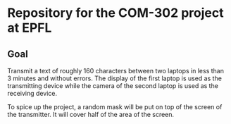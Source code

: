 # Repository for the COM-302 project at EPFL

## Goal

Transmit a text of roughly 160 characters between two laptops in less than 3 minutes and without errors. The display of the first laptop is used as the transmitting device while the camera of the second laptop is used as the receiving device.

To spice up the project, a random mask will be put on top of the screen of the transmitter. It will cover half of the area of the screen.

